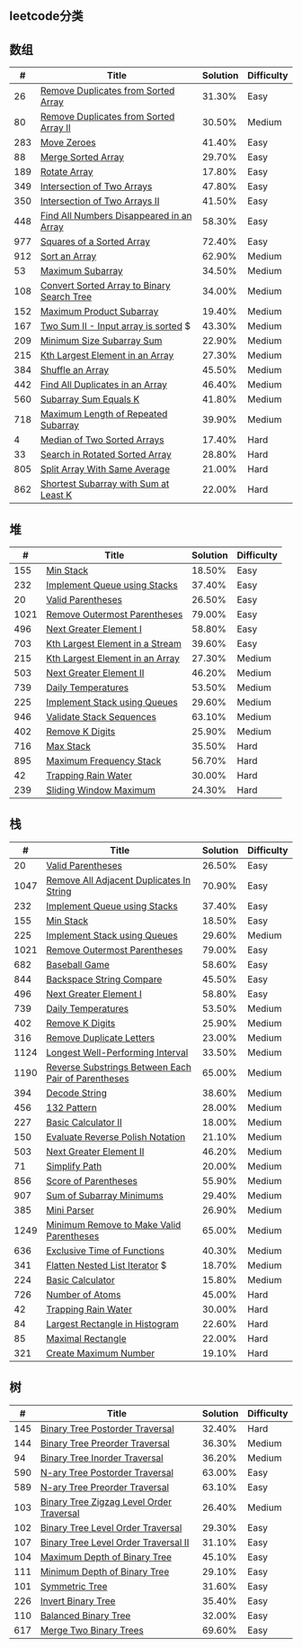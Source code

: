 ## leetcode分类

## 数组
| # | Title | Solution | Difficulty |
|---| ----- | -------- | ---------- |
|26|[Remove Duplicates from Sorted Array](https://github.com/grandyang/leetcode/issues/26)|31.30%|Easy|
|80|[Remove Duplicates from Sorted Array II](https://github.com/grandyang/leetcode/issues/80)|30.50%|Medium|
|283|[Move Zeroes](https://github.com/grandyang/leetcode/issues/283)|41.40%|Easy|
|88|[Merge Sorted Array](https://github.com/grandyang/leetcode/issues/88)|29.70%|Easy|
|189|[Rotate Array](https://github.com/grandyang/leetcode/issues/189)|17.80%|Easy|
|349|[Intersection of Two Arrays](https://github.com/grandyang/leetcode/issues/349)|47.80%|Easy|
|350|[Intersection of Two Arrays II](https://github.com/grandyang/leetcode/issues/350)|41.50%|Easy|
|448|[Find All Numbers Disappeared in an Array](https://github.com/grandyang/leetcode/issues/448)|58.30%|Easy|
|977|[Squares of a Sorted Array](https://github.com/grandyang/leetcode/issues/977)|72.40%|Easy|
|912|[Sort an Array](https://github.com/grandyang/leetcode/issues/912)|62.90%|Medium|
|53|[Maximum Subarray](https://github.com/grandyang/leetcode/issues/53)|34.50%|Medium|
|108|[Convert Sorted Array to Binary Search Tree](https://github.com/grandyang/leetcode/issues/108)|34.00%|Medium|
|152|[Maximum Product Subarray](https://github.com/grandyang/leetcode/issues/152)|19.40%|Medium|
|167|[Two Sum II - Input array is sorted](https://github.com/grandyang/leetcode/issues/167) $|43.30%|Medium|
|209|[Minimum Size Subarray Sum](https://github.com/grandyang/leetcode/issues/209)|22.90%|Medium|
|215|[Kth Largest Element in an Array](https://github.com/grandyang/leetcode/issues/215)|27.30%|Medium|
|384|[Shuffle an Array](https://github.com/grandyang/leetcode/issues/384)|45.50%|Medium|
|442|[Find All Duplicates in an Array](https://github.com/grandyang/leetcode/issues/442)|46.40%|Medium|
|560|[Subarray Sum Equals K](https://github.com/grandyang/leetcode/issues/560)|41.80%|Medium|
|718|[Maximum Length of Repeated Subarray](https://github.com/grandyang/leetcode/issues/718)|39.90%|Medium|
|4|[Median of Two Sorted Arrays](https://github.com/grandyang/leetcode/issues/4)|17.40%|Hard|
|33|[Search in Rotated Sorted Array](https://github.com/grandyang/leetcode/issues/33)|28.80%|Hard|
|805|[Split Array With Same Average](https://github.com/grandyang/leetcode/issues/805)|21.00%|Hard|
|862|[Shortest Subarray with Sum at Least K](https://github.com/grandyang/leetcode/issues/862)|22.00%|Hard|

## 堆
| # | Title | Solution | Difficulty |
|---| ----- | -------- | ---------- |
|155|[Min Stack](https://github.com/grandyang/leetcode/issues/155)|18.50%|Easy|
|232|[Implement Queue using Stacks](https://github.com/grandyang/leetcode/issues/232)|37.40%|Easy|
|20|[Valid Parentheses](https://github.com/grandyang/leetcode/issues/20)|26.50%|Easy|
|1021|[Remove Outermost Parentheses](https://github.com/grandyang/leetcode/issues/1021)|79.00%|Easy|
|496|[Next Greater Element I](https://github.com/grandyang/leetcode/issues/496)|58.80%|Easy|
|703|[Kth Largest Element in a Stream](https://github.com/grandyang/leetcode/issues/703)|39.60%|Easy|
|215|[Kth Largest Element in an Array](https://github.com/grandyang/leetcode/issues/215)|27.30%|Medium|
|503|[Next Greater Element II](https://github.com/grandyang/leetcode/issues/503)|46.20%|Medium|
|739|[Daily Temperatures](https://github.com/grandyang/leetcode/issues/739)|53.50%|Medium|
|225|[Implement Stack using Queues](https://github.com/grandyang/leetcode/issues/225)|29.60%|Medium|
|946|[Validate Stack Sequences](https://github.com/grandyang/leetcode/issues/946)|63.10%|Medium|
|402|[Remove K Digits](https://github.com/grandyang/leetcode/issues/402)|25.90%|Medium|
|716|[Max Stack](https://github.com/grandyang/leetcode/issues/716) |35.50%|Hard|
|895|[Maximum Frequency Stack](https://github.com/grandyang/leetcode/issues/895)|56.70%|Hard|
|42|[Trapping Rain Water](https://github.com/grandyang/leetcode/issues/42)|30.00%|Hard|
|239|[Sliding Window Maximum](https://github.com/grandyang/leetcode/issues/239)|24.30%|Hard|

## 栈
| # | Title | Solution | Difficulty |
|---| ----- | -------- | ---------- |
|20|[Valid Parentheses](https://github.com/grandyang/leetcode/issues/20)|26.50%|Easy|
|1047|[Remove All Adjacent Duplicates In String](https://github.com/grandyang/leetcode/issues/1047)|70.90%|Easy|
|232|[Implement Queue using Stacks](https://github.com/grandyang/leetcode/issues/232)|37.40%|Easy|
|155|[Min Stack](https://github.com/grandyang/leetcode/issues/155)|18.50%|Easy|
|225|[Implement Stack using Queues](https://github.com/grandyang/leetcode/issues/225)|29.60%|Medium|
|1021|[Remove Outermost Parentheses](https://github.com/grandyang/leetcode/issues/1021)|79.00%|Easy|
|682|[Baseball Game](https://github.com/grandyang/leetcode/issues/682)|58.60%|Easy|
|844|[Backspace String Compare](https://github.com/grandyang/leetcode/issues/844)|45.50%|Easy|
|496|[Next Greater Element I](https://github.com/grandyang/leetcode/issues/496)|58.80%|Easy|
|739|[Daily Temperatures](https://github.com/grandyang/leetcode/issues/739)|53.50%|Medium|
|402|[Remove K Digits](https://github.com/grandyang/leetcode/issues/402)|25.90%|Medium|
|316|[Remove Duplicate Letters](https://github.com/grandyang/leetcode/issues/316)|23.00%|Medium|
|1124|[Longest Well-Performing Interval](https://github.com/grandyang/leetcode/issues/1124)|33.50%|Medium|
|1190|[Reverse Substrings Between Each Pair of Parentheses](https://github.com/grandyang/leetcode/issues/1190)|65.00%|Medium|
|394|[Decode String](https://github.com/grandyang/leetcode/issues/394)|38.60%|Medium|
|456|[132 Pattern](https://github.com/grandyang/leetcode/issues/456)|28.00%|Medium|
|227|[Basic Calculator II](https://github.com/grandyang/leetcode/issues/227)|18.00%|Medium|
|150|[Evaluate Reverse Polish Notation](https://github.com/grandyang/leetcode/issues/150)|21.10%|Medium|
|503|[Next Greater Element II](https://github.com/grandyang/leetcode/issues/503)|46.20%|Medium|
|71|[Simplify Path](https://github.com/grandyang/leetcode/issues/71)|20.00%|Medium|
|856|[Score of Parentheses](https://github.com/grandyang/leetcode/issues/856)|55.90%|Medium|
|907|[Sum of Subarray Minimums](https://github.com/grandyang/leetcode/issues/907)|29.40%|Medium|
|385|[Mini Parser](https://github.com/grandyang/leetcode/issues/385)|26.90%|Medium|
|1249|[Minimum Remove to Make Valid Parentheses](https://github.com/grandyang/leetcode/issues/1249)|65.00%|Medium|
|636|[Exclusive Time of Functions](https://github.com/grandyang/leetcode/issues/636)|40.30%|Medium|
|341|[Flatten Nested List Iterator](https://github.com/grandyang/leetcode/issues/341) $|18.70%|Medium|
|224|[Basic Calculator](https://github.com/grandyang/leetcode/issues/224)|15.80%|Medium|
|726|[Number of Atoms](https://github.com/grandyang/leetcode/issues/726)|45.00%|Hard|
|42|[Trapping Rain Water](https://github.com/grandyang/leetcode/issues/42)|30.00%|Hard|
|84|[Largest Rectangle in Histogram](https://github.com/grandyang/leetcode/issues/84)|22.60%|Hard|
|85|[Maximal Rectangle](https://github.com/grandyang/leetcode/issues/85)|22.00%|Hard|
|321|[Create Maximum Number](https://github.com/grandyang/leetcode/issues/321)|19.10%|Hard|


## 树
| # | Title | Solution | Difficulty |
|---| ----- | -------- | ---------- |
|145|[Binary Tree Postorder Traversal](https://github.com/grandyang/leetcode/issues/145)|32.40%|Hard|
|144|[Binary Tree Preorder Traversal](https://github.com/grandyang/leetcode/issues/144)|36.30%|Medium|
|94|[Binary Tree Inorder Traversal](https://github.com/grandyang/leetcode/issues/94)|36.20%|Medium|
|590|[N-ary Tree Postorder Traversal](https://github.com/grandyang/leetcode/issues/590)|63.00%|Easy|
|589|[N-ary Tree Preorder Traversal](https://github.com/grandyang/leetcode/issues/589)|63.10%|Easy|
|103|[Binary Tree Zigzag Level Order Traversal](https://github.com/grandyang/leetcode/issues/103)|26.40%|Medium|
|102|[Binary Tree Level Order Traversal](https://github.com/grandyang/leetcode/issues/102)|29.30%|Easy|
|107|[Binary Tree Level Order Traversal II](https://github.com/grandyang/leetcode/issues/107)|31.10%|Easy|
|104|[Maximum Depth of Binary Tree](https://github.com/grandyang/leetcode/issues/104)|45.10%|Easy|
|111|[Minimum Depth of Binary Tree](https://github.com/grandyang/leetcode/issues/111)|29.10%|Easy|
|101|[Symmetric Tree](https://github.com/grandyang/leetcode/issues/101)|31.60%|Easy|
|226|[Invert Binary Tree](https://github.com/grandyang/leetcode/issues/226)|35.40%|Easy|
|110|[Balanced Binary Tree](https://github.com/grandyang/leetcode/issues/110)|32.00%|Easy|
|617|[Merge Two Binary Trees](https://github.com/grandyang/leetcode/issues/617)|69.60%|Easy|



